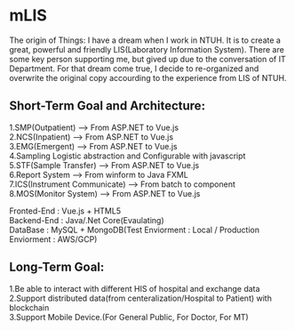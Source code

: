 # mLIS
The origin of Things:
I have a dream when I work in NTUH. It is to create a great, powerful and friendly LIS(Laboratory Information System). There are some key person supporting me, but gived up due to the conversation of IT Department. For that dream come true, I decide to re-organized and overwrite the original copy accourding to the experience from LIS of NTUH.

## Short-Term Goal and Architecture:
1.SMP(Outpatient) --> From ASP.NET to Vue.js  
2.NCS(Inpatient)  --> From ASP.NET to Vue.js  
3.EMG(Emergent)   --> From ASP.NET to Vue.js  
4.Sampling Logistic abstraction and Configurable with javascript  
5.STF(Sample Transfer) --> From ASP.NET to Vue.js  
6.Report System  --> From winform to Java FXML  
7.ICS(Instrument Communicate) --> From batch to component  
8.MOS(Monitor System) --> From ASP.NET to Vue.js  

Fronted-End : Vue.js + HTML5  
Backend-End : Java/.Net Core(Evaulating)  
DataBase : MySQL + MongoDB(Test Enviorment : Local / Production Enviorment : AWS/GCP)  

## Long-Term Goal:
1.Be able to interact with different HIS of hospital and exchange data  
2.Support distributed data(from centeralization/Hospital to Patient) with blockchain  
3.Support Mobile Device.(For General Public, For Doctor, For MT)  

